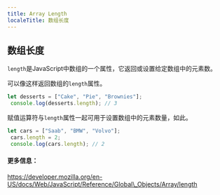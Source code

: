 ```yaml
---
title: Array Length
localeTitle: 数组长度
---
```

## 数组长度

`length`是JavaScript中数组的一个属性，它返回或设置给定数组中的元素数。

可以像这样返回数组的`length`属性。

```js
let desserts = ["Cake", "Pie", "Brownies"]; 
 console.log(desserts.length); // 3 
```

赋值运算符与`length`属性一起可用于设置数组中的元素数量，如此。

```js
let cars = ["Saab", "BMW", "Volvo"]; 
 cars.length = 2; 
 console.log(cars.length); // 2 
```

#### 更多信息：

https://developer.mozilla.org/en-US/docs/Web/JavaScript/Reference/Global\_Objects/Array/length